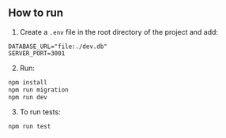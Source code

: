 ## How to run

1. Create a `.env` file in the root directory of the project and add:
  ```dotenv
  DATABASE_URL="file:./dev.db"
  SERVER_PORT=3001
  ```
2. Run:
  ```bash
  npm install
  npm run migration
  npm run dev
  ```
3. To run tests:
  ```bash
  npm run test
  ```